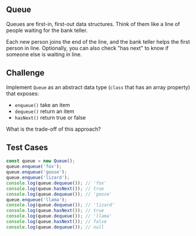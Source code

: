 ## Queue

Queues are first-in, first-out data structures. Think of them like a line of people waiting for the bank teller.

Each new person joins the end of the line, and the bank teller helps the first person in line. Optionally, you can also check "has next" to know if someone else is waiting in line.

## Challenge

Implement `Queue` as an abstract data type (`class` that has an array property) that exposes:

- `enqueue()` take an item
- `dequeue()` return an item
- `hasNext()` return true or false

What is the trade-off of this approach?

## Test Cases

```js
const queue = new Queue();
queue.enqueue('fox');
queue.enqueue('goose');
queue.enqueue('lizard');
console.log(queue.dequeue()); // 'fox'
console.log(queue.hasNext()); // true
console.log(queue.dequeue()); // 'goose'
queue.enqueue('llama');
console.log(queue.dequeue()); // 'lizard'
console.log(queue.hasNext()); // true
console.log(queue.dequeue()); // 'llama'
console.log(queue.hasNext()); // false
console.log(queue.dequeue()); // null
```
